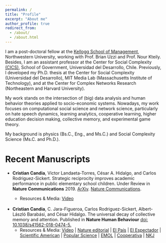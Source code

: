 ```yaml
---
permalink: /
title: "Profile"
excerpt: "About me"
author_profile: true
redirect_from: 
  - /about/
  - /about.html
---
```


I am a post-doctoral fellow at the [ Kellogg School of Management](http://www.kellogg.northwestern.edu/), Northwestern University, working with Prof. Brian Uzzi and Prof. Nour Kteily. Besides, I am an assistant professor at the Center for Social Complexity [(CICS)](https://complejidadsocial.udd.cl/), School of Government, Universidad del Desarrollo, Chile. Previously, I developed my Ph.D. thesis at the Center for Social Complexity (Universidad del Desarrollo), MIT Media Lab (Massachusetts Institute of Technology), and at the Center for Complex Networks Research (Northeastern and Harvard University).

My work stands on the intersection of (big) data analysis and human behavior theories applied to socio-economic systems. Nowadays, my work focuses on computational social science and network science, particularly on hate speech dynamics, learning analytics, cooperative learning, higher education decision making, collective memory, and experimental game theory.

My background is physics (Bs.C., Eng., and Ms.C.) and Social Complexity Science (Ms.C. and Ph.D.).


Recent Manuscripts
===================

<ul>
<li><strong>Cristian Candia</strong>, Victor Landaeta-Torres, César A. Hidalgo, and Carlos Rodriguez-Sickert. Strategic reciprocity improves academic performance in public elementary school children. Under Review in <strong>Nature Communications</strong> 2019. <a href="https://arxiv.org/pdf/1909.11713.pdf/"> ArXiv</a>. <a href="https://nature-research-under-consideration.nature.com/users/37265-nature-communications/posts/55218-strategic-reciprocity-improves-academic-performance-in-public-elementary-school-children/"> Nature Communications</a>.</li>
  
   <ul> <li> Resources & Media: <a href="https://www.youtube.com/watch?v=jiFa58-Lugk"> Video</a> 
  </li></ul>
  
  <br>

  
<li> <strong> Cristian Candia</strong>, C. Jara-Figueroa, Carlos Rodriguez-Sickert, Albert-László Barabási, and César Hidalgo. The universal decay of collective memory and attention. Published in <strong> Nature Human Behaviour</strong>  <a href="https://www.nature.com/articles/s41562-018-0474-5"> doi: 10.1038/s41562-018-0474-5.</a>  

 <ul> <li> Resources & Media: <a href="https://go.nature.com/2Eoi0Rg"> Video</a> |
  <a href="https://www.nature.com/articles/d41586-018-07719-w"> Nature editorial</a> |
  <a href="https://elpais.com/elpais/2018/12/28/ciencia/1545998838_350060.html"> El País</a> | 
             <a href="https://www.elespectador.com/noticias/ciencia/matematicos-midieron-el-declive-de-la-memoria-colectiva-articulo-828519"> El Espectador</a> |
            <a href="https://www.scientificamerican.com/article/a-math-function-describes-how-whole-societies-remember-and-forget/"> Scientific American</a> | 
            <a href="https://www.popsci.com/how-collective-memories-decay/?dom=rss-default&src=syn"> Popular Science</a> | 
            <a href="https://www.emol.com/noticias/Tecnologia/2018/12/12/930483/Fisico-chileno-utiliza-conocido-poema-de-Pablo-Neruda-para-explicar-como-decae-la-memoria-colectiva.html"> EMOL</a> |
            <a href="https://www.cooperativa.cl/noticias/sociedad/ciencia/cientificos-chilenos-demostraron-como-nuestras-canciones-y-personajes-favoritos-dejan-de-serlo/2018-12-11/123529.html"> Cooperativa</a> |
            <a href="https://www.nkj.ru/news/35104/"> NKJ</a>
  </li></ul>

</li>
</ul>

